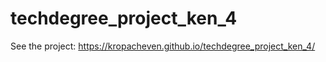 # techdegree_project_ken_4
See the project: https://kropacheven.github.io/techdegree_project_ken_4/


